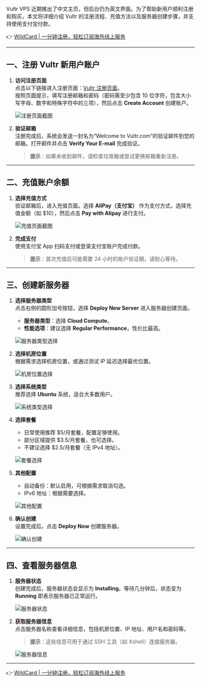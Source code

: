 Vultr VPS 近期推出了中文主页，但后台仍为英文界面。为了帮助新用户顺利注册和购买，本文将详细介绍 Vultr 的注册流程、充值方法以及服务器创建步骤，并支持使用支付宝付款。

👉 [WildCard | 一分钟注册，轻松订阅海外线上服务](https://bit.ly/bewildcard)

---

## 一、注册 Vultr 新用户账户

1. **访问注册页面**  
   点击以下链接进入注册页面：[Vultr 注册页面](https://bit.ly/bewildcard)。  
   按照页面提示，填写注册邮箱和密码（密码需至少包含 10 位字符，包含大小写字母、数字和特殊字符中的三项），然后点击 **Create Account** 创建账户。

   ![注册页面截图](https://www.vultrzw.com/wp-content/uploads/2022/06/vultrzwcom_register-scaled.jpg)

2. **验证邮箱**  
   注册完成后，系统会发送一封名为“Welcome to Vultr.com”的验证邮件到您的邮箱。打开邮件并点击 **Verify Your E-mail** 完成验证。  
   > **提示**：如果未收到邮件，请检查垃圾箱或尝试更换邮箱重新注册。

---

## 二、充值账户余额

1. **选择充值方式**  
   验证邮箱后，进入充值页面。选择 **AliPay（支付宝）** 作为支付方式，选择充值金额（如 $10），然后点击 **Pay with Alipay** 进行支付。

   ![充值页面截图](https://www.vultrzw.com/wp-content/uploads/2022/06/vultrzwcom_register3.jpg)

2. **完成支付**  
   使用支付宝 App 扫码支付或登录支付宝账户完成付款。  
   > **提示**：首次充值后可能需要 24 小时的账户验证期，请耐心等待。

---

## 三、创建新服务器

1. **选择服务器类型**  
   点击右侧的圆形加号按钮，选择 **Deploy New Server** 进入服务器创建页面。  
   - **服务器类型**：选择 **Cloud Compute**。  
   - **性能选项**：建议选择 **Regular Performance**，性价比最高。

   ![服务器类型选择](https://www.vultrzw.com/wp-content/uploads/2022/06/vultrzwcom_register5.jpg)

2. **选择机房位置**  
   根据需求选择机房位置，或通过测试 IP 延迟选择最优位置。

   ![机房位置选择](https://www.vultrzw.com/wp-content/uploads/2022/06/vultrzwcom_register6.jpg)

3. **选择系统类型**  
   推荐选择 **Ubuntu** 系统，适合大多数用户。

   ![系统类型选择](https://www.vultrzw.com/wp-content/uploads/2022/06/vultrzwcom_register7.jpg)

4. **选择套餐**  
   - 日常使用推荐 $5/月套餐，配置足够使用。  
   - 部分区域提供 $3.5/月套餐，也可选择。  
   - 不建议选择 $2.5/月套餐（无 IPv4 地址）。

   ![套餐选择](https://www.vultrzw.com/wp-content/uploads/2022/06/vultrzwcom_register8.jpg)

5. **其他配置**  
   - 自动备份：默认启用，可根据需求取消勾选。  
   - IPv6 地址：根据需要选择。

   ![其他配置](https://www.vultrzw.com/wp-content/uploads/2022/06/vultrzwcom_register9.jpg)

6. **确认创建**  
   设置完成后，点击 **Deploy Now** 创建服务器。

   ![确认创建](https://www.vultrzw.com/wp-content/uploads/2022/06/vultrzwcom_register10.jpg)

---

## 四、查看服务器信息

1. **服务器状态**  
   创建完成后，服务器状态会显示为 **Installing**。等待几分钟后，状态变为 **Running** 即表示服务器已正常运行。

   ![服务器状态](https://www.vultrzw.com/wp-content/uploads/2022/06/vultrzwcom_register11.jpg)

2. **获取服务器信息**  
   点击服务器名称查看详细信息，包括机房位置、IP 地址、用户名和密码等。  
   > **提示**：这些信息可用于通过 SSH 工具（如 Xshell）连接服务器。

   ![服务器信息](https://www.vultrzw.com/wp-content/uploads/2022/06/vultrzwcom_register12.jpg)

---

👉 [WildCard | 一分钟注册，轻松订阅海外线上服务](https://bit.ly/bewildcard)
